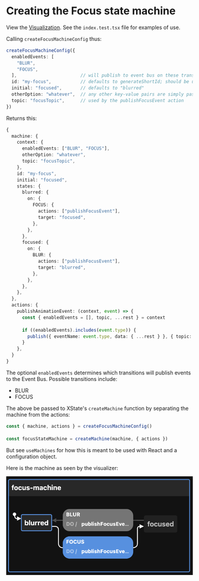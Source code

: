 # Creating the Focus state machine

View the [Visualization](https://stately.ai/viz/bd6774bf-923d-40e9-ab5e-0ec5b29597e2). See the `index.test.tsx` file for examples of use.

Calling `createFocusMachineConfig` thus:

```ts
createFocusMachineConfig({
  enabledEvents: [
    "BLUR",
    "FOCUS",
  ],                        // will publish to event bus on these transitions
  id: "my-focus",           // defaults to generateShortId; should be unique
  initial: "focused",       // defaults to "blurred"
  otherOption: "whatever",  // any other key-value pairs are simply passed to the context
  topic: "focusTopic",      // used by the publishFocusEvent action
})
```

Returns this:

```ts
{
  machine: {
    context: {
      enabledEvents: ["BLUR", "FOCUS"],
      otherOption: "whatever",
      topic: "focusTopic",
    },
    id: "my-focus",
    initial: "focused",
    states: {
      blurred: {
        on: {
          FOCUS: {
            actions: ["publishFocusEvent"],
            target: "focused",
          },
        },
      },
      focused: {
        on: {
          BLUR: {
            actions: ["publishFocusEvent"],
            target: "blurred",
          },
        },
      },
    },
  },
  actions: {
    publishAnimationEvent: (context, event) => {
      const { enabledEvents = [], topic, ...rest } = context

      if ((enabledEvents).includes(event.type)) {
        publish({ eventName: event.type, data: { ...rest } }, { topic: topic })
      }
    },
  }
}
```

The optional `enabledEvents` determines which transitions will publish events to the Event Bus. Possible transitions include:

- BLUR
- FOCUS

The above be passed to XState's `createMachine` function by separating the machine from the actions:

```ts
const { machine, actions } = createFocusMachineConfig()

const focusStateMachine = createMachine(machine, { actions })
```

But see `useMachines` for how this is meant to be used with React and a configuration object.

Here is the machine as seen by the visualizer:

![Focus Machine Visualization](./focusMachine.png)
